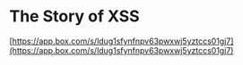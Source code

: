 # **The Story of XSS**

[https://app.box.com/s/ldug1sfynfnpv63pwxwj5yztccs01gj7](https://app.box.com/s/ldug1sfynfnpv63pwxwj5yztccs01gj7)
